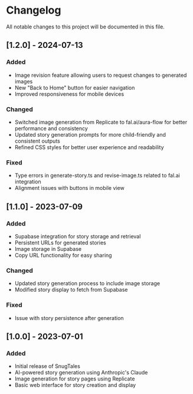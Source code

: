 # Changelog

All notable changes to this project will be documented in this file.

## [1.2.0] - 2024-07-13

### Added
- Image revision feature allowing users to request changes to generated images
- New "Back to Home" button for easier navigation
- Improved responsiveness for mobile devices

### Changed
- Switched image generation from Replicate to fal.ai/aura-flow for better performance and consistency
- Updated story generation prompts for more child-friendly and consistent outputs
- Refined CSS styles for better user experience and readability

### Fixed
- Type errors in generate-story.ts and revise-image.ts related to fal.ai integration
- Alignment issues with buttons in mobile view

## [1.1.0] - 2023-07-09

### Added
- Supabase integration for story storage and retrieval
- Persistent URLs for generated stories
- Image storage in Supabase
- Copy URL functionality for easy sharing

### Changed
- Updated story generation process to include image storage
- Modified story display to fetch from Supabase

### Fixed
- Issue with story persistence after generation

## [1.0.0] - 2023-07-01

### Added
- Initial release of SnugTales
- AI-powered story generation using Anthropic's Claude
- Image generation for story pages using Replicate
- Basic web interface for story creation and display
